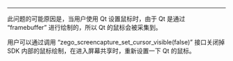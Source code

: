 <Title>屏幕共享时，鼠标为什么会有重影（有两个光标显示）?</Title>


---

此问题的可能原因是，当用户使用 Qt 设置鼠标时，由于 Qt 是通过 “framebuffer” 进行绘制的，所以 Qt 的鼠标会被采集到。

用户可以通过调用 “zego_screencapture_set_cursor_visible(false)” 接口关闭掉 SDK  内部的鼠标绘制，在进入屏幕共享时，重新设置一下 Qt 的鼠标。